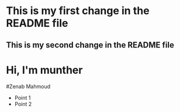 # This is my first change in the README file
## This is my second change in the README file
# Hi, I'm munther
#Zenab Mahmoud
- Point 1
- Point 2



